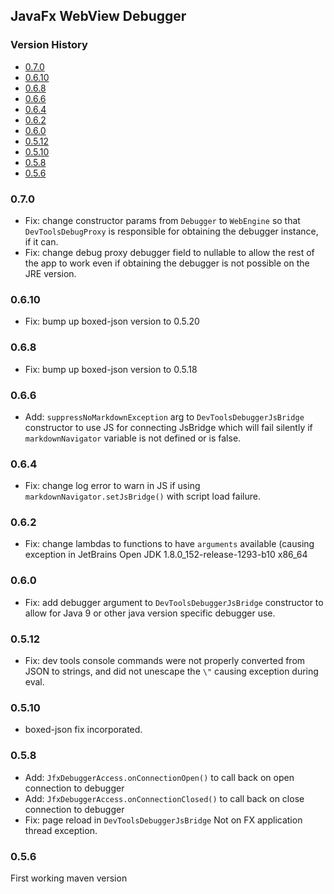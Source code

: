 ## JavaFx WebView Debugger

[TOC levels=3,6]: # "Version History"

### Version History
- [0.7.0](#070)
- [0.6.10](#0610)
- [0.6.8](#068)
- [0.6.6](#066)
- [0.6.4](#064)
- [0.6.2](#062)
- [0.6.0](#060)
- [0.5.12](#0512)
- [0.5.10](#0510)
- [0.5.8](#058)
- [0.5.6](#056)


### 0.7.0

* Fix: change constructor params from `Debugger` to `WebEngine` so that `DevToolsDebugProxy` is
  responsible for obtaining the debugger instance, if it can.
* Fix: change debug proxy debugger field to nullable to allow the rest of the app to work even
  if obtaining the debugger is not possible on the JRE version.

### 0.6.10

* Fix: bump up boxed-json version to 0.5.20

### 0.6.8

* Fix: bump up boxed-json version to 0.5.18

### 0.6.6

* Add: `suppressNoMarkdownException` arg to `DevToolsDebuggerJsBridge` constructor to use JS for
  connecting JsBridge which will fail silently if `markdownNavigator` variable is not defined or
  is false.

### 0.6.4

* Fix: change log error to warn in JS if using `markdownNavigator.setJsBridge()` with script load
  failure.

### 0.6.2

* Fix: change lambdas to functions to have `arguments` available (causing exception in JetBrains
  Open JDK 1.8.0_152-release-1293-b10 x86_64

### 0.6.0

* Fix: add debugger argument to `DevToolsDebuggerJsBridge` constructor to allow for Java 9 or
  other java version specific debugger use.

### 0.5.12

* Fix: dev tools console commands were not properly converted from JSON to strings, and did not
  unescape the `\"` causing exception during eval.

### 0.5.10

* boxed-json fix incorporated.

### 0.5.8

* Add: `JfxDebuggerAccess.onConnectionOpen()` to call back on open connection to debugger
* Add: `JfxDebuggerAccess.onConnectionClosed()` to call back on close connection to debugger
* Fix: page reload in `DevToolsDebuggerJsBridge` Not on FX application thread exception.

### 0.5.6

First working maven version

